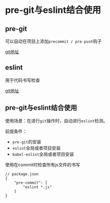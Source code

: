 # pre-git与eslint结合使用

## pre-git

可以自动在项目上添加`precommit / pre-push`钩子  

[git地址](https://github.com/bahmutov/pre-git)

## eslint

用于代码书写检查  

[git地址](https://github.com/eslint/eslint)  

## pre-git与eslint结合使用

使用场景：在进行`git`操作时，自动进行`eslint`检测。  
  
前提条件：  

-  `pre-git`的安装
-  `eslint`全局或者项目安装
-  `babel-eslint`全局或者项目安装

使用在commit时检查所有js文件的书写  

```
// package.json
{
	"pre-commit": [
		"eslint *.js"
	]
}
```